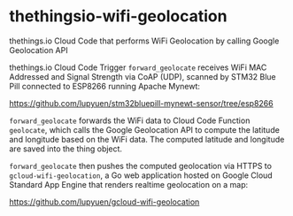 # thethingsio-wifi-geolocation
thethings.io Cloud Code that performs WiFi Geolocation by calling Google Geolocation API

thethings.io Cloud Code Trigger `forward_geolocate` receives WiFi MAC Addressed and Signal Strength via CoAP (UDP), scanned by STM32 Blue Pill connected to ESP8266 running Apache Mynewt:

https://github.com/lupyuen/stm32bluepill-mynewt-sensor/tree/esp8266

`forward_geolocate` forwards the WiFi data to Cloud Code Function `geolocate`, which calls the Google Geolocation API to compute the latitude and longitude based on the WiFi data.  The computed latitude and longitude are saved into the thing object.

`forward_geolocate` then pushes the computed geolocation via HTTPS to `gcloud-wifi-geolocation`, a Go web application hosted on Google Cloud Standard App Engine that renders realtime geolocation on a map:

https://github.com/lupyuen/gcloud-wifi-geolocation
